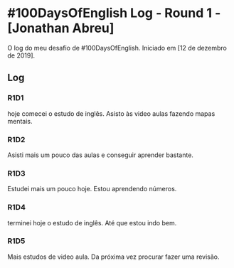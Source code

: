 # #100DaysOfEnglish Log - Round 1 - [Jonathan Abreu]

O log do meu desafio de #100DaysOfEnglish. Iniciado em [12 de dezembro de 2019].

## Log

### R1D1 

hoje comecei o estudo de inglês. Asisto às video aulas fazendo mapas mentais. 

### R1D2

Asisti mais um pouco das aulas e conseguir aprender bastante.

### R1D3

Estudei mais um pouco hoje. Estou aprendendo números.

### R1D4

terminei hoje o estudo de inglês. Até que estou indo bem.

### R1D5

Mais estudos de video aula. Da próxima vez procurar fazer uma revisão.